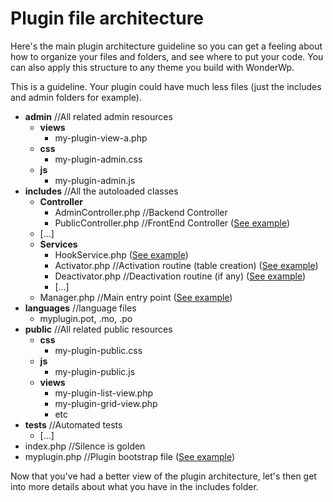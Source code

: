 # Plugin file architecture



Here's the main plugin architecture guideline so you can get a feeling about how to organize your files and folders, and see where to put your code. You can also apply this structure to any theme you build with WonderWp.

This is a guideline. Your plugin could have much less files (just the includes and admin folders for example).

- **admin** //All related admin resources
    - **views**
        - my-plugin-view-a.php
	- **css**
		- my-plugin-admin.css
	- **js**
		- my-plugin-admin.js 
- **includes** //All the autoloaded classes
	-  **Controller**
		- AdminController.php //Backend Controller
		- PublicController.php //FrontEnd Controller  ([See example](./05_Public_controller.md))
    - [...]
	-  **Services**
		- HookService.php  ([See example](../04_Services/01_Hook_service.md))
		- Activator.php //Activation routine (table creation) ([See example](../04_Services/02_Activator.md))
		- Deactivator.php //Deactivation routine (if any) ([See example](../04_Services/03_Deactivator.md))
		- [...]
   - Manager.php //Main entry point  ([See example](./04_Plugin_Manager.md))
- **languages** //language files
    - myplugin.pot, .mo, .po
- **public** //All related public resources
	- **css** 
		- my-plugin-public.css
	- **js**
		- my-plugin-public.js  
	- **views**
		- my-plugin-list-view.php
		- my-plugin-grid-view.php
		- etc
- **tests** //Automated tests
	- [...]
- index.php //Silence is golden
- myplugin.php //Plugin bootstrap file  ([See example](./03_Plugin_bootstrap_file.md))


Now that you've had a better view of the plugin architecture, let's then get into more details about what you have in the includes folder.
